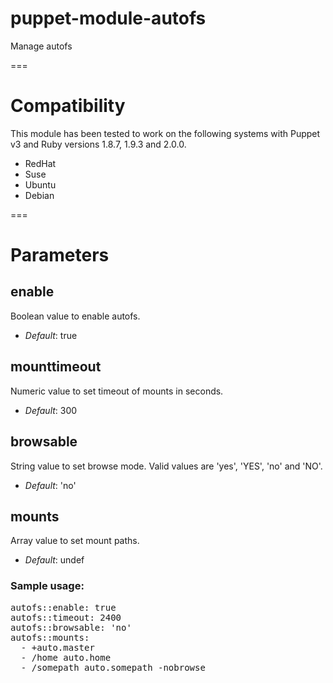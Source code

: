 # puppet-module-autofs

Manage autofs

===

# Compatibility

This module has been tested to work on the following systems with Puppet v3 and Ruby versions 1.8.7, 1.9.3 and 2.0.0.

  * RedHat
  * Suse
  * Ubuntu
  * Debian

===

# Parameters

enable
------
Boolean value to enable autofs. 

- *Default*: true

mounttimeout
-------
Numeric value to set timeout of mounts in seconds.

- *Default*: 300

browsable
---------
String value to set browse mode. Valid values are 'yes', 'YES', 'no' and 'NO'.

- *Default*: 'no'

mounts
------
Array value to set mount paths.

- *Default*: undef

### Sample usage:

<pre>
autofs::enable: true
autofs::timeout: 2400
autofs::browsable: 'no'
autofs::mounts:
  - +auto.master
  - /home auto.home
  - /somepath auto.somepath -nobrowse
</pre>
